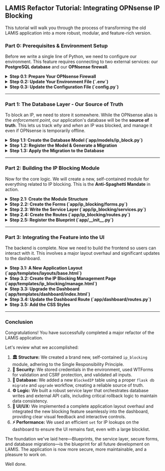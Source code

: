 ## LAMIS Refactor Tutorial: Integrating OPNsense IP Blocking

This tutorial will walk you through the process of transforming the old LAMIS application into a more robust, modular, and feature-rich version.

### Part 0: Prerequisites & Environment Setup

Before we write a single line of Python, we need to configure our environment. This feature requires connecting to two external services: our **PostgreSQL database** and our **OPNsense firewall**.

<details>
<summary><strong>Step 0.1: Prepare Your OPNsense Firewall</strong></summary>

For LAMIS to block IPs, it needs three things from OPNsense:
1.  An API Key and Secret for authentication.
2.  The name of a Firewall Alias where it will store the list of blocked IPs.
3.  The URL to your OPNsense instance.

#### **Getting an API Key and Secret**

1.  Log in to your OPNsense firewall (e.g., `https://192.168.111.1:8443/`).
2.  Navigate to **System &rarr; Access &rarr; Users**.
3.  Find the user you want to generate API keys for (or create a new, dedicated user for LAMIS).
4.  Click the "plus" (+) button under the `API-Keys` section for that user.
5.  OPNsense will generate a new Key and Secret. **Copy these immediately.** The Secret is only shown once.

    *(Here you would include a screenshot of the OPNsense UI showing the API key generation)*
    ![OPNsense API Key Generation](API.png)

#### **Creating a Firewall Alias**

An Alias is just a named list. We will create an Alias of type "Host(s)" that will hold all the IPs we want to block.

1.  In OPNsense, navigate to **Firewall &rarr; Aliases**.
2.  Click the "plus" (+) button to add a new alias.
3.  Configure it as follows:
    *   **Name:** Give it a descriptive name, like `LAMIS_Blocklist`. **You must remember this exact name.**
    *   **Type:** `Host(s)`
    *   **Content:** You can leave this blank for now. LAMIS will populate it.
    *   **Description:** "IPs blocked by the LAMIS application."
4.  Save and Apply changes.

#### **Create a Firewall Rule (NANTI AJA NANTI KEBLOCK KITA SEMUA TAPI READ TO UNDERSTAND)**

Finally, you need a firewall rule that uses this alias to actually block traffic. A common place to put this is on your WAN interface.

1.  Navigate to **Firewall &rarr; Rules &rarr; WAN**.
2.  Create a new rule:
    *   **Action:** `Block`
    *   **Interface:** `WAN`
    *   **Direction:** `in`
    *   **Source:** Choose your new alias (`LAMIS_Blocklist`) from the list.
    *   **Destination:** `Any`
    *   **Description:** "Block incoming traffic from LAMIS blocklist".
3.  Save and Apply changes. Make sure this rule is positioned correctly in your ruleset (usually near the top).

</details>

<details>
<summary><strong>Step 0.2: Update Your Environment File (`.env`)</strong></summary>

Now that you have your OPNsense credentials, you must store them securely as environment variables. **Never hardcode secrets in your code.**

Open your `.env` file and add the new variables for OPNsense.

```dotenv
# .env

# --- Existing Variables ---
SECRET_KEY='this-is-a-secret-please-change-it'
DATABASE_URL='postgresql://postgres:password@localhost:5432/orm_db'
ENCRYPTION_KEY='A7tR3tgrehdheqAYbjR-Ij1fw_a68OSdcSIk1eIxwtc='

# --- NEW: OPNsense Firewall Integration ---
# The base URL of your OPNsense firewall
OPNSENSE_URL='https://192.168.111.1:8443'

# The API Key generated in OPNsense (System -> Access -> Users -> API Keys)
OPNSENSE_API_KEY='YOUR_API_KEY_HERE'

# The API Secret corresponding to the key
OPNSENSE_API_SECRET='YOUR_API_SECRET_HERE'

# The EXACT name of the IP Alias you created in OPNsense to hold the blocked IPs
OPNSENSE_ALIAS_NAME='LAMIS_Blocklist'
```

**Why do we do this?**
The `.env` file is typically included in your project's `.gitignore` file, meaning it's never committed to version control. This prevents your secret keys from being exposed in your repository. The `python-dotenv` library loads these variables into the application's environment at runtime, where our `config.py` can access them.

</details>

<details>
<summary><strong>Step 0.3: Update the Configuration File (`config.py`)</strong></summary>

Next, we need to teach our Flask application how to read these new variables from the environment.

Update `config.py` to load the OPNsense settings.

```python
# config.py

import os
from dotenv import load_dotenv

basedir = os.path.abspath(os.path.dirname(__name__))
load_dotenv(os.path.join(basedir, ".env"))


class Config:
    """
    Application configuration class.
    Loads settings from environment variables for security and flexibility.
    """

    # Flask Core
    SECRET_KEY = os.environ.get("SECRET_KEY")

    # Database
    SQLALCHEMY_DATABASE_URI = os.environ.get("DATABASE_URL")
    SQLALCHEMY_TRACK_MODIFICATIONS = False

    # Credential Encryption
    ENCRYPTION_KEY = os.environ.get("ENCRYPTION_KEY")

    # --- NEW: OPNsense Firewall Integration ---
    OPNSENSE_URL = os.environ.get("OPNSENSE_URL")
    OPNSENSE_API_KEY = os.environ.get("OPNSENSE_API_KEY")
    OPNSENSE_API_SECRET = os.environ.get("OPNSENSE_API_SECRET")
    OPNSENSE_ALIAS_NAME = os.environ.get("OPNSENSE_ALIAS_NAME")

```

**Explanation:**
*   `os.environ.get("VAR_NAME")`: This is the standard Python way to access an environment variable. Using `.get()` is safer than `[]` because it returns `None` if the variable isn't found, preventing a crash.
*   By adding these here, any part of our Flask application can access them via `current_app.config['OPNSENSE_URL']`. This centralizes configuration management.

</details>

***

### Part 1: The Database Layer - Our Source of Truth

To block an IP, we need to store it somewhere. While the OPNsense alias is the *enforcement point*, our application's database will be the **source of truth**. This lets us track *why* and *when* an IP was blocked, and manage it even if OPNsense is temporarily offline.

<details>
<summary><strong>Step 1.1: Create the Database Model (`app/models/ip_block.py`)</strong></summary>

A "model" is a Python class that represents a table in our database. We'll use SQLAlchemy to define the structure of our new `blocked_ips` table.

Create a new file: `app/models/ip_block.py`

```python
# app/models/ip_block.py

from datetime import datetime
from typing import Optional

from app.models import db


class BlockedIP(db.Model):
    """
    Represents a single IP address that has been blocked.
    This table is the application's source of truth for blocked entities.
    """

    __tablename__ = "blocked_ips"

    id = db.Column(db.Integer, primary_key=True)
    ip_address = db.Column(db.String(45), unique=True, nullable=False, index=True)
    reason = db.Column(db.String(255), nullable=True)
    blocked_at = db.Column(db.DateTime, nullable=False, default=datetime.utcnow)
    # user_id = db.Column(db.Integer, db.ForeignKey('users.id'), nullable=False)
    # blocked_by = db.relationship('User')

    def __repr__(self) -> str:
        return f"<BlockedIP {self.ip_address}>"

    @staticmethod
    def is_blocked(ip_address: str) -> bool:
        """
        A quick, efficient check to see if an IP address exists in the table.
        """
        return db.session.query(
            BlockedIP.query.filter_by(ip_address=ip_address).exists()
        ).scalar()

```

**Code Explanation:**
*   `class BlockedIP(db.Model)`: This class inherits from `db.Model`, which is the base class for all models in Flask-SQLAlchemy.
*   `__tablename__ = "blocked_ips"`: Explicitly names the table in our database.
*   `db.Column(...)`: Each attribute of this type defines a column in the table.
    *   `db.Integer, primary_key=True`: The unique ID for each row.
    *   `db.String(45)`: A string column. We use 45 characters to accommodate IPv6 addresses.
    *   `unique=True`: Enforces that no two rows can have the same IP address.
    *   `index=True`: Tells the database to create an index on this column, making lookups by IP address much faster.
    *   `db.DateTime, default=datetime.utcnow`: Stores the timestamp of when the block occurred. `default=datetime.utcnow` automatically sets the current time.
*   `@staticmethod`: This decorator means the `is_blocked` method belongs to the class itself, not an instance of the class. You can call it directly: `BlockedIP.is_blocked("1.2.3.4")`.
*   `.exists()`.`scalar()`: This is a highly efficient way to check for existence. Instead of fetching the whole row, it asks the database for a simple True/False, which is much faster.

</details>

<details>
<summary><strong>Step 1.2: Register the Model & Generate a Migration</strong></summary>

Flask-Migrate, our database version control tool, needs to know that this new model exists.

#### **Register the Model**
First, import the new model in `app/__init__.py`. This ensures it's registered with SQLAlchemy when the app starts.

```python
# app/__init__.py
# ... (other imports)
from app.models.wazuh import WazuhManager

# NEW: Import the new BlockedIP model so Flask-Migrate can see it
from app.models.ip_block import BlockedIP
import logging
# ... (rest of the file)
```

#### **Generate the Migration Script**
Now, we can ask Flask-Migrate to compare our models with the current database state and generate a script to bridge the gap.

In your terminal, run:
```bash
flask db migrate -m "Add BlockedIP table"
```

This command will create a new file in `migrations/versions/`. It will have a name like `3efc8f9f0385_add_blockedip_table.py`. This file contains the Python code to create our new table.

```python
# migrations/versions/3efc8f9f0385_add_blockedip_table.py

"""Add BlockedIP table

Revision ID: 3efc8f9f0385
Revises: 427d82c6e0ac # This points to the previous migration
Create Date: 2025-07-11 09:11:04.702232

"""
from alembic import op
import sqlalchemy as sa


# revision identifiers, used by Alembic.
revision = '3efc8f9f0385'
down_revision = '427d82c6e0ac'
branch_labels = None
depends_on = None


def upgrade():
    # This function defines what happens when we 'upgrade' the database
    op.create_table('blocked_ips',
        sa.Column('id', sa.Integer(), nullable=False),
        sa.Column('ip_address', sa.String(length=45), nullable=False),
        sa.Column('reason', sa.String(length=255), nullable=True),
        sa.Column('blocked_at', sa.DateTime(), nullable=False),
        sa.PrimaryKeyConstraint('id')
    )
    with op.batch_alter_table('blocked_ips', schema=None) as batch_op:
        batch_op.create_index(batch_op.f('ix_blocked_ips_ip_address'), ['ip_address'], unique=True)


def downgrade():
    # This function defines the reverse operation, to 'downgrade' the database
    with op.batch_alter_table('blocked_ips', schema=None) as batch_op:
        batch_op.drop_index(batch_op.f('ix_blocked_ips_ip_address'))

    op.drop_table('blocked_ips')
```
**Why do we need migrations?**
They provide a clear, version-controlled history of your database schema. Anyone on the team can check out the code, run the migrations, and have an identical database structure. It's repeatable and reliable.

</details>

<details>
<summary><strong>Step 1.3: Apply the Migration to the Database</strong></summary>

The previous step only created the *script*. This step will execute that script against your database.

In your terminal, run:
```bash
flask db upgrade
```

You should see output indicating that the migration is being applied. Now, if you inspect your PostgreSQL database, you will see the new `blocked_ips` table!

</details>

***

### Part 2: Building the IP Blocking Module

Now for the core logic. We will create a new, self-contained module for everything related to IP blocking. This is the **Anti-Spaghetti Mandate** in action.

<details>
<summary><strong>Step 2.1: Create the Module Structure</strong></summary>

Create a new directory `app/ip_blocking/`. Inside it, create four empty files:
```
app/
└── ip_blocking/
    ├── __init__.py         # Makes this a Python package
    ├── forms.py            # For our WTForms
    ├── routes.py           # For our Flask routes/endpoints
    └── services.py         # For our business logic
```

</details>

<details>
<summary><strong>Step 2.2: Create the Forms (`app/ip_blocking/forms.py`)</strong></summary>

Forms are our first line of defense. They provide server-side validation and CSRF (Cross-Site Request Forgery) protection automatically.

Populate `app/ip_blocking/forms.py`:
```python
# app/ip_blocking/forms.py

from flask_wtf import FlaskForm
from wtforms import StringField, HiddenField, SubmitField
from wtforms.validators import DataRequired, IPAddress


class BlockIPForm(FlaskForm):
    """Form for the action of blocking an IP."""

    ip_address = HiddenField("IP Address", validators=[DataRequired(), IPAddress()])
    reason = HiddenField("Reason")
    submit = SubmitField("Block IP")


class UnblockIPForm(FlaskForm):
    """Form for the action of unblocking an IP."""

    ip_address = HiddenField("IP Address", validators=[DataRequired(), IPAddress()])
    submit = SubmitField("Unblock")
```

**Code Explanation:**
*   `HiddenField`: We use hidden fields because the user won't be typing the IP address into a text box. Instead, they'll click a "Block" button next to an alert. We will use JavaScript to populate these hidden fields before submitting the form.
*   `validators`: This is the crucial part.
    *   `DataRequired()`: Ensures the field is not empty.
    *   `IPAddress()`: A built-in validator that ensures the submitted value is a valid IPv4 or IPv6 address. This prevents us from trying to block invalid data.

</details>

<details>
<summary><strong>Step 2.3: Write the Service Layer (`app/ip_blocking/services.py`)</strong></summary>

This is the brain of our new feature. The "service layer" contains all the business logic, separate from the web routes. This makes the logic reusable and easier to test.

Populate `app/ip_blocking/services.py`:
```python
# app/ip_blocking/services.py

import ipaddress
import requests
from typing import List, Tuple, Optional

from flask import current_app
from sqlalchemy.exc import IntegrityError

from app.models import db
from app.models.ip_block import BlockedIP


def get_all_blocked_ips():
    """Fetches all blocked IPs from the database, ordered by most recent."""
    return BlockedIP.query.order_by(BlockedIP.blocked_at.desc())


def get_blocked_ips_as_set() -> set:
    """
    Fetches all blocked IP addresses as a set for efficient lookups.
    This is much faster than querying the DB repeatedly in a loop.
    """
    ips = db.session.query(BlockedIP.ip_address).all()
    return {ip[0] for ip in ips}


def block_ip(ip_to_block: str, reason: str) -> Tuple[bool, str]:
    """
    Main service function to block an IP address.
    Orchestrates validation, database insertion, and the firewall API call.
    """
    # 1. 🔐 Security: Validate the input is a valid IP address.
    try:
        ipaddress.ip_address(ip_to_block)
    except ValueError:
        msg = f"Invalid IP address format: {ip_to_block}"
        current_app.logger.warning(msg)
        return False, msg

    # 2. 🏛️ Logic: Check if already blocked to avoid duplicate work.
    if BlockedIP.is_blocked(ip_to_block):
        msg = f"IP address {ip_to_block} is already in the blocklist."
        current_app.logger.info(msg)
        return True, msg

    # 3. 💾 Database: Add to our local database first.
    new_block = BlockedIP(ip_address=ip_to_block, reason=reason)
    db.session.add(new_block)
    try:
        db.session.commit()
    except IntegrityError:
        db.session.rollback()
        msg = f"IP address {ip_to_block} was already in the blocklist (race condition)."
        return True, msg
    except Exception as e:
        db.session.rollback()
        msg = f"Database error while blocking {ip_to_block}: {e}"
        return False, msg

    # 4. 🔥 Firewall: Update the OPNsense alias.
    success, message = _update_opnsense_alias()
    if not success:
        # If the firewall update fails, we must roll back the database change
        current_app.logger.error(f"Rolling back database entry for {ip_to_block}.")
        db.session.delete(new_block)
        db.session.commit()
        return False, message

    return True, f"Successfully blocked {ip_to_block} and updated firewall."


def unblock_ip(ip_to_unblock: str) -> Tuple[bool, str]:
    """Main service function to unblock an IP address."""
    record = BlockedIP.query.filter_by(ip_address=ip_to_unblock).first()
    if not record:
        msg = f"IP address {ip_to_unblock} is not in the blocklist."
        return False, msg

    # Delete from our DB first.
    db.session.delete(record)
    db.session.commit()

    # Update OPNsense.
    success, message = _update_opnsense_alias()
    if not success:
        # This is a problem state: IP is unblocked in LAMIS but not on the firewall.
        current_app.logger.error(f"Firewall update failed after unblocking {ip_to_unblock}.")
        return False, f"{message}. The IP is unblocked in LAMIS, but the firewall update failed."

    return True, f"Successfully unblocked {ip_to_unblock}."


def _get_alias_uuid(alias_name: str, auth: tuple, base_url: str) -> Optional[str]:
    """Fetches the UUID of an alias by its name."""
    try:
        response = requests.get(f"{base_url}/api/firewall/alias/get", auth=auth, verify=False, timeout=10)
        response.raise_for_status()
        aliases = response.json().get("alias", {}).get("aliases", {}).get("alias", {})
        for uuid, details in aliases.items():
            if details.get("name") == alias_name:
                return uuid
        return None
    except requests.exceptions.RequestException as e:
        current_app.logger.error(f"Error fetching alias UUID: {e}")
        return None


def _update_opnsense_alias() -> Tuple[bool, str]:
    """
    Private helper to communicate with the OPNsense API.
    It updates a pre-defined alias with the full list of blocked IPs.
    """
    config = current_app.config
    base_url, api_key, api_secret, alias_name = (
        config.get("OPNSENSE_URL"),
        config.get("OPNSENSE_API_KEY"),
        config.get("OPNSENSE_API_SECRET"),
        config.get("OPNSENSE_ALIAS_NAME"),
    )

    if not all([base_url, api_key, api_secret, alias_name]):
        msg = "OPNsense configuration is incomplete in .env file."
        return False, msg

    auth = (api_key, api_secret)
    alias_uuid = _get_alias_uuid(alias_name, auth, base_url)
    if not alias_uuid:
        msg = f"Could not find UUID for alias '{alias_name}'."
        return False, msg

    content = "\n".join(get_blocked_ips_as_set())
    api_url = f"{base_url}/api/firewall/alias/setItem/{alias_uuid}"
    payload = {"alias": {"content": content, "enabled": "1", "name": alias_name}}

    try:
        response = requests.post(api_url, auth=auth, json=payload, verify=False, timeout=10)
        response.raise_for_status()
        if response.json().get("result") == "saved":
            reconfigure_url = f"{base_url}/api/firewall/alias/reconfigure"
            reconfigure_response = requests.post(reconfigure_url, auth=auth, json={}, verify=False, timeout=15)
            reconfigure_response.raise_for_status()
            if reconfigure_response.json().get("status") == "ok":
                return True, "Firewall alias updated successfully."
            else:
                return False, "Failed to apply changes on OPNsense."
        else:
            return False, f"OPNsense API reported failure: {response.text}"
    except requests.exceptions.RequestException as e:
        msg = f"Network error communicating with OPNsense: {e}"
        return False, msg
```
*Note: I have simplified the code slightly from the `after.txt` version for clarity in this tutorial, removing some redundant logging and payload fields. The core logic is identical.*

**Code Explanation:**
*   `get_blocked_ips_as_set()`: This is a performance optimization. Checking `ip in my_set` is vastly faster than `ip in my_list`, especially for large lists. The dashboard will use this for quick UI checks. The `{ip[0] for ip in ips}` is a "set comprehension," a concise way to build a set.
*   `block_ip()`: This is our transaction script.
    1.  It validates the IP with the `ipaddress` library. This is a redundant check (WTForms already did it), but it's good practice for service layers to be self-contained and not trust their inputs.
    2.  It adds the IP to our database.
    3.  It calls `_update_opnsense_alias()` to sync the change to the firewall.
    4.  **CRITICAL**: If the firewall update fails, it *rolls back* the database change (`db.session.delete(new_block)`). This keeps our application state consistent with the firewall state.
*   `_update_opnsense_alias()`: This is the I/O heavy function.
    1.  It fetches all necessary config from `current_app.config`.
    2.  It calls a helper `_get_alias_uuid` to find the unique ID for our alias by its name. APIs often work with UUIDs, not names.
    3.  It fetches the *entire* list of blocked IPs from our database and joins them with newlines (`\n`). OPNsense expects the full list every time.
    4.  It makes two API calls: one to `setItem` to update the alias content, and a second to `reconfigure` to apply the changes.

</details>

<details>
<summary><strong>Step 2.4: Create the Routes (`app/ip_blocking/routes.py`)</strong></summary>

Routes are the "glue" that connect incoming web requests to our service logic. They should be "thin," meaning they do minimal work themselves and delegate the heavy lifting to the service layer.

Populate `app/ip_blocking/routes.py`:
```python
# app/ip_blocking/routes.py

from flask import (
    Blueprint, render_template, flash, redirect, url_for, request
)
from flask_login import login_required

from app.ip_blocking.forms import BlockIPForm, UnblockIPForm
from app.ip_blocking.services import (
    get_all_blocked_ips, block_ip, unblock_ip
)

bp = Blueprint("ip_blocking", __name__, url_prefix="/blocking")


@bp.route("/")
@login_required
def manage():
    """Displays the main IP blocking management page."""
    page = request.args.get("page", 1, type=int)
    blocked_ips_paginated = get_all_blocked_ips().paginate(
        page=page, per_page=20, error_out=False
    )
    unblock_form = UnblockIPForm()
    return render_template(
        "ip_blocking/manage.html",
        pagination=blocked_ips_paginated,
        unblock_form=unblock_form,
    )


@bp.route("/block", methods=["POST"])
@login_required
def block():
    """Handles the POST request to block an IP."""
    form = BlockIPForm()
    if form.validate_on_submit():
        success, message = block_ip(
            ip_to_block=form.ip_address.data,
            reason=form.reason.data
        )
        if success:
            flash(message, "success")
        else:
            flash(message, "danger")
    else:
        flash(f"Invalid data received for blocking request. Errors: {form.errors}", "danger")
    
    return redirect(request.referrer or url_for("dashboard.index"))


@bp.route("/unblock", methods=["POST"])
@login_required
def unblock():
    """Handles the POST request to unblock an IP."""
    form = UnblockIPForm()
    if form.validate_on_submit():
        success, message = unblock_ip(ip_to_unblock=form.ip_address.data)
        if success:
            flash(message, "success")
        else:
            flash(message, "danger")
    else:
        flash(f"Invalid data received for unblocking request. Errors: {form.errors}", "danger")

    return redirect(url_for("ip_blocking.manage"))
```
**Code Explanation:**
*   `bp = Blueprint(...)`: We define a Blueprint. All routes here will be prefixed with `/blocking`.
*   `@login_required`: A decorator from Flask-Login that ensures only authenticated users can access these routes.
*   `manage()`: This route handles the main management page. It gets the list of blocked IPs from the service and uses `.paginate()` to prepare the data for display across multiple pages.
*   `block()` and `unblock()`: These routes only accept `POST` requests, which is a security best practice for actions that change data.
    *   `form = BlockIPForm()`: It instantiates the form. Flask-WTF automatically populates it with the submitted data.
    *   `form.validate_on_submit()`: This is magic. It checks if the request is a `POST` and if all the validators on the form fields pass. It also checks the CSRF token.
    *   `flash(message, category)`: This stores a message that will be displayed to the user on the next page they visit. It's how we provide feedback like "IP blocked successfully."
    *   `redirect(request.referrer ...)`: This sends the user back to the page they came from (e.g., the dashboard), which is a great user experience.

</details>

<details>
<summary><strong>Step 2.5: Register the Blueprint (`app/__init__.py`)</strong></summary>

Finally, we tell our main application factory that this new blueprint exists.

Update `app/__init__.py`:
```python
# app/__init__.py

# ... (at the top with other imports)
from app.models.ip_block import BlockedIP
import logging

login_manager = LoginManager()
migrate = Migrate()


def create_app(config_class=Config):
    app = Flask(__name__)
    app.config.from_object(config_class)
    # ... (db, migrate, login_manager inits)

    with app.app_context():
        from .auth import routes as auth_routes
        from .dashboard import routes as dashboard_routes
        from .alerts import routes as alert_routes
        from .managers import routes as manager_routes

        # NEW: Import and register the ip_blocking blueprint
        from .ip_blocking import routes as ip_blocking_routes

        app.register_blueprint(auth_routes.bp)
        app.register_blueprint(dashboard_routes.bp)
        app.register_blueprint(alert_routes.bp)
        app.register_blueprint(manager_routes.bp)
        app.register_blueprint(ip_blocking_routes.bp)

        # ... (rest of the file)
```
Now, Flask is aware of the `/blocking` URLs and will direct requests to our new `ip_blocking/routes.py` file.

</details>

***

### Part 3: Integrating the Feature into the UI

The backend is complete. Now we need to build the frontend so users can interact with it. This involves a major layout overhaul and significant updates to the dashboard.

<details>
<summary><strong>Step 3.1: A New Application Layout (`app/templates/layouts/base.html`)</strong></summary>

A good application needs a consistent and professional layout. We are moving from a very basic page to a modern sidebar-based design.

First, **delete the old `app/templates/layouts/base.html`** and replace it with this new content:

```html
<!-- app/templates/layouts/base.html -->
<!DOCTYPE html>
<html lang="en">
<head>
    <meta charset="UTF-8">
    <meta name="viewport" content="width=device-width, initial-scale=1.0">
    <title>{% block page_title %}LAMIS Dashboard{% endblock %}</title>
    <!-- Icon Library -->
    <link rel="stylesheet" href="https://cdn-uicons.flaticon.com/2.6.0/uicons-solid-rounded/css/uicons-solid-rounded.css">
    <link rel="stylesheet" href="https://cdn-uicons.flaticon.com/2.6.0/uicons-bold-rounded/css/uicons-bold-rounded.css">
    
    <!-- Core and Component Stylesheets -->
    <link rel="stylesheet" href="{{ url_for('static', filename='css/style.css') }}">
    <link rel="stylesheet" href="{{ url_for('static', filename='css/layout.css') }}">
    <link rel="stylesheet" href="{{ url_for('static', filename='css/dashboard.css') }}">
    <link rel="stylesheet" href="{{ url_for('static', filename='css/manager.css') }}">
</head>
<body>
    <div class="app-wrapper">
        <aside class="sidebar">
            <div class="sidebar-header">
                <i class="fi fi-sr-shield-check logo-icon"></i>
                <div class="logo-text">
                    <h1>LAMIS</h1>
                    <p>Log Analysis & Monitoring</p>
                </div>
            </div>

            <nav class="sidebar-nav">
                <ul>
                    <li>
                        <a href="{{ url_for('dashboard.index') }}" class="{{ 'active' if request.blueprint == 'dashboard' else '' }}">
                            <i class="fi fi-sr-dashboard nav-icon"></i> Dashboard
                        </a>
                    </li>
                    <li>
                        <a href="{{ url_for('ip_blocking.manage') }}" class="{{ 'active' if request.blueprint == 'ip_blocking' else '' }}">
                            <i class="fi fi-sr-lock nav-icon"></i> IP Blocking
                        </a>
                    </li>
                    <li>
                        <a href="{{ url_for('managers.manage') }}" class="{{ 'active' if request.blueprint == 'managers' else '' }}">
                            <i class="fi fi-sr-database nav-icon"></i> Manage Indexers
                        </a>
                    </li>
                </ul>
            </nav>

            <div class="sidebar-footer">
                <a href="{{ url_for('auth.logout') }}">
                    <i class="fi fi-sr-exit nav-icon"></i> Sign Out
                </a>
            </div>
        </aside>

        <main class="main-content">
            <div class="content-container">
                {% block content %}{% endblock %}
            </div>
        </main>
    </div>
    {% block scripts %}{% endblock %}
</body>
</html>
```
**Code Explanation:**
*   `{% extends "layouts/base.html" %}`: All other pages will now inherit this structure.
*   `{% block content %}{% endblock %}`: This is the placeholder where the content of child templates will be injected.
*   `{% block scripts %}{% endblock %}`: A new block for page-specific JavaScript.
*   `url_for('static', filename='...')`: The correct way to link to CSS/JS files.
*   `class="{{ 'active' if request.blueprint == '...' else '' }}"`: This is clever Jinja2 logic. It checks which blueprint the current page belongs to and adds the `active` class to the corresponding sidebar link, highlighting it for the user.
*   We've added a new navigation link for "IP Blocking" that points to `ip_blocking.manage`.

</details>

<details>
<summary><strong>Step 3.2: Create the IP Blocking Management Page (`app/templates/ip_blocking/manage.html`)</strong></summary>

This is the UI for the `manage` route we created earlier. It will list all blocked IPs and allow unblocking.

Create the new file `app/templates/ip_blocking/manage.html`:

```html
<!-- app/templates/ip_blocking/manage.html -->
{% extends "layouts/base.html" %}

{% block page_title %}IP Blocking Management{% endblock %}

{% block content %}
    <div class="page-header">
        <h1><i class="fi fi-sr-lock"></i> IP Blocking Management</h1>
        <p>View all IPs currently being blocked by LAMIS via the OPNsense firewall.</p>
    </div>

    <div class="flash-messages">
        {% with messages = get_flashed_messages(with_categories=true) %}
            {% if messages %}
                {% for category, message in messages %}
                    <div class="alert-{{ category }}">{{ message }}</div>
                {% endfor %}
            {% endif %}
        {% endwith %}
    </div>

    <div class="card">
        <div class="table-container">
            <table>
                <thead>
                    <tr>
                        <th>IP Address</th>
                        <th>Reason for Block</th>
                        <th>Blocked At (UTC)</th>
                        <th>Actions</th>
                    </tr>
                </thead>
                <tbody>
                    {% if pagination.items %}
                        {% for ip in pagination.items %}
                        <tr>
                            <td><code class="ip-address">{{ ip.ip_address }}</code></td>
                            <td>{{ ip.reason or 'N/A' }}</td>
                            <td>{{ ip.blocked_at.strftime('%Y-%m-%d %H:%M:%S') }}</td>
                            <td>
                                <form action="{{ url_for('ip_blocking.unblock') }}" method="post" class="unblock-form">
                                    {{ unblock_form.hidden_tag() }}
                                    {{ unblock_form.ip_address }}
                                    <button type="submit" class="btn btn-unblock" data-ip="{{ ip.ip_address }}">Unblock</button>
                                </form>
                            </td>
                        </tr>
                        {% endfor %}
                    {% else %}
                        <tr>
                            <td colspan="4" class="empty-state">
                                <i class="fi fi-br-shield-check"></i>
                                <p>No IPs are currently blocked.</p>
                            </td>
                        </tr>
                    {% endif %}
                </tbody>
            </table>
        </div>
        
        {% if pagination.pages > 1 %}
        <div class="pagination">
            <a href="{{ url_for('ip_blocking.manage', page=pagination.prev_num) if pagination.has_prev else '#' }}" class="btn-page {% if not pagination.has_prev %}disabled{% endif %}">« Previous</a>
            <span class="page-info">Page {{ pagination.page }} of {{ pagination.pages }}</span>
            <a href="{{ url_for('ip_blocking.manage', page=pagination.next_num) if pagination.has_next else '#' }}" class="btn-page {% if not pagination.has_next %}disabled{% endif %}">Next »</a>
        </div>
        {% endif %}
    </div>
{% endblock %}

{% block scripts %}
<script>
document.addEventListener('DOMContentLoaded', function() {
    const unblockForms = document.querySelectorAll('.unblock-form');
    unblockForms.forEach(form => {
        form.addEventListener('submit', function(event) {
            const button = event.target.querySelector('.btn-unblock');
            const ip = button.dataset.ip;
            event.target.querySelector('input[name="ip_address"]').value = ip;
        });
    });
});
</script>
{% endblock %}
```
**Code Explanation:**
*   `pagination.items`: We loop through the items for the current page provided by the pagination object from our route.
*   `unblock_form.hidden_tag()`: Renders the CSRF token, crucial for security.
*   `data-ip="{{ ip.ip_address }}"`: We store the IP address in a `data-*` attribute on the button itself.
*   **JavaScript Block**: This is a key pattern. When a form is submitted, the script intercepts it, reads the `data-ip` from the button that was clicked, and sets the value of the hidden `ip_address` input field. This is how we pass the correct IP to the backend.

</details>

<details>
<summary><strong>Step 3.3: Upgrade the Dashboard (`app/templates/dashboard/index.html`)</strong></summary>

This is where the magic happens for the user. We will modify the dashboard to show block buttons and status.

Replace the content of `app/templates/dashboard/index.html` with the following:

```html
{% extends "layouts/base.html" %}

{% block page_title %}Dashboard{% endblock %}

{% block content %}
    <header class="page-header">
        <h1><i class="fi fi-sr-dashboard"></i> LAMIS Dashboard</h1>
        <p class="tagline">Log Analysis and Monitoring System - Monitor and manage your security status</p>
    </header>

    {# Display any flashed error messages for manager connections #}
    {% with messages = get_flashed_messages(with_categories=true) %}
        {% if messages %}
            {% for category, message in messages %}
                <div class="alert-{{ category }}">
                    {{ message }} 
                    {% if 'Connection Error' in message %}
                        <a href="{{ url_for('managers.manage') }}">Review configuration.</a>
                    {% endif %}
                </div>
            {% endfor %}
        {% endif %}
    {% endwith %}

    <div class="stats-grid">
        {% set connected_managers = manager_statuses|selectattr(1, 'equalto', True)|list %}
        {% set total_managers = manager_statuses|length %}
        
        <div class="card stat-card">
            <h3>System Status</h3>
            {% if total_managers > 0 and connected_managers|length == total_managers %}
                <div class="value status-protected">Protected</div>
                <div class="meta">{{ connected_managers|length }} of {{ total_managers }} systems operational</div>
            {% elif total_managers == 0 %}
                <div class="value status-error">No Indexers</div>
                <div class="meta"><a href="{{ url_for('managers.manage') }}">Configure an indexer</a></div>
            {% else %}
                <div class="value status-error">Error</div>
                <div class="meta">{{ connected_managers|length }} of {{ total_managers }} systems operational</div>
            {% endif %}
        </div>

        <div class="card stat-card">
            <h3>Blocked IPs</h3>
            <div class="value">{{ blocked_ips_set|length }}</div>
            <div class="meta">Total IPs in blocklist</div>
        </div>
        <div class="card stat-card">
            <h3>Recent Alerts</h3>
            <div class="value">{{ alerts|length }}</div>
            <div class="meta">In the last fetch</div>
        </div>
        <div class="card stat-card">
            <h3>Placeholder</h3>
            <div class="value">...</div>
            <div class="meta">...</div>
        </div>
    </div>

    <div class="activity-feed">
        <div class="activity-header">
            <h2><i class="fi fi-br-time-past"></i> Recent Activity</h2>
            <span class="activity-count">{{ alerts|length }} recent alerts</span>
        </div>
        {% if alerts %}
            <div class="activity-list">
                {% for alert in alerts %}
                    {% set src_ip = alert._source.data.srcip if alert._source.data and 'srcip' in alert._source.data else None %}
                    {% set is_blocked = src_ip and src_ip in blocked_ips_set %}

                    <div class="activity-item-wrapper">
                        <a href="{{ url_for('alerts.detail', manager_id=alert._source_manager_id, index_name=alert._index, alert_id=alert._id) }}" class="activity-link">
                            <div class="activity-item {% if is_blocked %}is-blocked{% endif %}">
                                <div class="activity-icon">
                                    {% if alert._source.rule.level >= 10 %}
                                        <i class="fi fi-sr-shield-exclamation critical"></i>
                                    {% elif alert._source.rule.level >= 7 %}
                                        <i class="fi fi-sr-triangle-warning high"></i>
                                    {% elif alert._source.rule.level >= 4 %}
                                        <i class="fi fi-sr-info medium"></i>
                                    {% else %}
                                        <i class="fi fi-sr-eye low"></i>
                                    {% endif %}
                                </div>
                                <div class="activity-content">
                                    <div class="activity-title">{{ alert._source.rule.description }}</div>
                                    <div class="activity-meta">
                                        <span class="meta-item">
                                            <i class="fi fi-br-database"></i>
                                            {{ alert._source_manager_name }}
                                        </span>
                                        <span class="meta-item">
                                            <i class="fi fi-br-computer"></i>
                                            {{ alert._source.agent.name }}
                                        </span>
                                        <span class="meta-item">
                                            <i class="fi fi-br-clock"></i>
                                            {{ alert._source.timestamp }}
                                        </span>
                                        <span class="meta-item level-{{ alert._source.rule.level }}">
                                            <i class="fi fi-br-signal-alt-3"></i>
                                            Level {{ alert._source.rule.level }}
                                        </span>
                                        {% if src_ip %}
                                        <span class="meta-item ip-address">
                                            <i class="fi fi-br-network-cloud"></i>
                                            {{ src_ip }}
                                            {% if is_blocked %}
                                                <i class="fi fi-sr-ban blocked-icon" title="This IP is blocked"></i>
                                            {% endif %}
                                        </span>
                                        {% endif %}
                                    </div>
                                </div>
                                <div class="activity-arrow">
                                    <i class="fi fi-br-angle-right"></i>
                                </div>
                            </div>
                        </a>
                        {% if src_ip and not is_blocked %}
                        <div class="activity-actions">
                            <form action="{{ url_for('ip_blocking.block') }}" method="post" class="block-form">
                                {{ block_form.hidden_tag() }}
                                {{ block_form.ip_address }}
                                {{ block_form.reason }}
                                <button type="submit" class="btn-block" data-ip="{{ src_ip }}" data-reason="{{ alert._source.rule.description }}">
                                    <i class="fi fi-sr-lock"></i> Block IP
                                </button>
                            </form>
                        </div>
                        {% endif %}
                    </div>
                {% endfor %}
            </div>
        {% else %}
            <div class="empty-state">
                <i class="fi fi-br-shield-check"></i>
                <p>No recent alerts found from any active managers.</p>
                <small>Your systems are running smoothly!</small>
            </div>
        {% endif %}
    </div>
{% endblock %}

{% block scripts %}
<script>
document.addEventListener('DOMContentLoaded', function() {
    const blockForms = document.querySelectorAll('.block-form');
    blockForms.forEach(form => {
        form.addEventListener('submit', function(event) {
            const button = event.target.querySelector('.btn-block');
            const ip = button.dataset.ip;
            const reason = button.dataset.reason;
            event.target.querySelector('input[name="ip_address"]').value = ip;
            event.target.querySelector('input[name="reason"]').value = reason;
        });
    });
});
</script>
{% endblock %}
```
**Code Explanation:**
*   `{% set src_ip = ... %}`: We safely extract the source IP from the alert data. Not all alerts have a `srcip`.
*   `{% set is_blocked = src_ip and src_ip in blocked_ips_set %}`: This is the performance-critical check. Because `blocked_ips_set` is a Python set, this lookup is extremely fast, even with thousands of blocked IPs.
*   `{% if is_blocked %}is-blocked{% endif %}`: We conditionally add a CSS class to visually highlight alerts from already-blocked IPs.
*   `{% if src_ip and not is_blocked %}`: We only show the "Block IP" button if there *is* an IP and it's *not* already blocked.
*   **JavaScript**: This script is almost identical to the one on the manage page. It finds the `data-ip` and `data-reason` from the button and populates the hidden form fields before submission.

</details>

<details>
<summary><strong>Step 3.4: Update the Dashboard Route (`app/dashboard/routes.py`)</strong></summary>

Our new dashboard template needs more data than before (`blocked_ips_set` and `block_form`). We must update the route to provide it.

Update `app/dashboard/routes.py`:
```python
# app/dashboard/routes.py

from flask import render_template, Blueprint, flash
from flask_login import login_required

from app.dashboard.services import get_all_wazuh_alerts, get_managers_status

# NEW: Import forms and services for blocking
from app.ip_blocking.forms import BlockIPForm
from app.ip_blocking.services import get_blocked_ips_as_set

bp = Blueprint("dashboard", __name__)


@bp.route("/")
@login_required
def index():
    """
    Renders the main dashboard page.
    """
    manager_statuses = get_managers_status()

    # Check for any failures and flash a message
    failed_managers = [s for s in manager_statuses if not s[1]]
    if failed_managers:
        for manager, is_ok, status, message in failed_managers:
            flash(f"Connection Error for '{manager.name}': {message}", "danger")

    # Fetch alerts
    latest_alerts = get_all_wazuh_alerts(limit_per_manager=25)

    # NEW: Get the set of all blocked IPs for efficient checking in the template
    blocked_ips_set = get_blocked_ips_as_set()

    # NEW: Create a form instance to pass to the template for the block buttons
    block_form = BlockIPForm()

    return render_template(
        "dashboard/index.html",
        alerts=latest_alerts,
        manager_statuses=manager_statuses,
        blocked_ips_set=blocked_ips_set,
        block_form=block_form,
    )
```
**Code Explanation:**
*   We now import `BlockIPForm` and `get_blocked_ips_as_set`.
*   We call `get_blocked_ips_as_set()` to get our fast-lookup set.
*   We create an instance of `BlockIPForm`.
*   We pass both `blocked_ips_set` and `block_form` into the `render_template` function, making them available to our Jinja2 template.

</details>

<details>
<summary><strong>Step 3.5: Add the CSS Styles</strong></summary>

The final step is to add the CSS that makes our new UI elements look good and function correctly. These changes add the sidebar layout, table styles, and the interactive elements on the dashboard.

Because CSS is declarative and less about logic, you can copy and paste these files. The important parts to note are the styles for `.is-blocked` and `.activity-actions` which provide direct visual feedback for the new feature.


Create the CSS files with the following content:

**Create `app/static/css/layout.css`:**

```css
/* app/static/css/layout.css */
:root {
    --sidebar-width: 260px;
    --header-height: 60px;
    --nav-icon-color: #7d8590;
    --nav-text-color: #e6edf3;
    --nav-hover-bg: rgba(172, 185, 201, 0.1);
    --nav-active-bg: #224675;
    --nav-active-border: #58a6ff;
}

html, body {
    height: 100%;
    overflow: hidden; /* Prevent body scrollbars */
}

.app-wrapper {
    display: flex;
    height: 100vh;
}

.sidebar {
    width: var(--sidebar-width);
    background-color: var(--background-color);
    border-right: 1px solid var(--border-color);
    padding: 20px 15px;
    display: flex;
    flex-direction: column;
    flex-shrink: 0;
}

.sidebar-header {
    display: flex;
    align-items: center;
    gap: 12px;
    padding: 0 10px 20px 10px;
    border-bottom: 1px solid var(--border-color);
    margin-bottom: 20px;
}

.sidebar-header .logo-icon {
    font-size: 28px;
    color: var(--primary-color);
}

.sidebar-header .logo-text h1 {
    font-size: 1.2em;
    margin: 0;
    color: var(--primary-text-color);
}


.sidebar-header .logo-text p {
    font-size: 0.8em;
    margin: 0;
    color: var(--secondary-text-color);
}

.sidebar-nav {
    flex-grow: 1;
}

.sidebar-nav ul {
    list-style: none;
    padding: 0;
    margin: 0;
}

.sidebar-nav ul li a {
    display: flex;
    align-items: center;
    gap: 12px;
    padding: 12px 15px;
    border-radius: 6px;
    text-decoration: none;
    color: var(--nav-text-color);
    font-weight: 500;
    transition: background-color 0.2s ease, color 0.2s ease;
    margin-bottom: 5px;
    border-left: 3px solid transparent;
}

.sidebar-nav ul li a .nav-icon {
    font-size: 20px;
    color: var(--nav-icon-color);
    transition: color 0.2s ease;
}

.sidebar-nav ul li a:hover {
    background-color: var(--nav-hover-bg);
}

.sidebar-nav ul li a:hover .nav-icon {
    color: var(--primary-text-color);
}

.sidebar-nav ul li a.active {
    background-color: var(--nav-active-bg);
    color: white;
    border-left-color: var(--nav-active-border);
}

.sidebar-nav ul li a.active .nav-icon {
    color: white;
}

.sidebar-footer {
    padding: 15px;
    border-top: 1px solid var(--border-color);
}

.sidebar-footer a {
    display: flex;
    align-items: center;
    gap: 10px;
    text-decoration: none;
    color: var(--secondary-text-color);
    transition: color 0.2s ease;
}

.sidebar-footer a:hover {
    color: var(--primary-text-color);
}

.main-content {
    flex-grow: 1;
    overflow-y: auto; /* Enable scrolling for content area only */
    background-color: #0d1117; /* Match body background */
}

.content-container {
    max-width: 1200px;
    margin: 40px auto;
    padding: 0 40px;
}

/* Page Header styles */
.page-header h1 {
    font-size: 2em;
    margin: 0 0 5px 0;
    display: flex;
    align-items: center;
    gap: 12px;
}
.page-header h1 i {
    color: var(--primary-color);
}
.page-header p {
    color: var(--secondary-text-color);
    margin-top: 0;
    max-width: 80ch;
}

/* Table styles for manage pages */
.table-container {
    overflow-x: auto;
}
table {
    width: 100%;
    border-collapse: collapse;
    margin-top: 20px;
}
th, td {
    padding: 12px 15px;
    text-align: left;
    border-bottom: 1px solid var(--border-color);
}
th {
    background-color: rgba(255, 255, 255, 0.05);
    font-size: 0.9em;
    text-transform: uppercase;
    color: var(--secondary-text-color);
}
td .ip-address {
    font-weight: bold;
    color: var(--primary-text-color);
}
.btn-unblock {
    background-color: var(--danger-color);
    color: white;
    border: none;
    padding: 6px 12px;
    font-size: 0.85em;
    border-radius: 4px;
    cursor: pointer;
    transition: background-color 0.2s;
}
.btn-unblock:hover {
    background-color: #d63031;
}

/* Pagination */
.pagination {
    display: flex;
    justify-content: flex-end;
    align-items: center;
    padding: 20px 0;
    gap: 10px;
}
.btn-page {
    background: var(--surface-color);
    border: 1px solid var(--border-color);
    color: var(--primary-text-color);
    padding: 8px 12px;
    border-radius: 6px;
    text-decoration: none;
    font-size: 0.9em;
}
.btn-page.disabled {
    opacity: 0.5;
    cursor: not-allowed;
}
.page-info {
    color: var(--secondary-text-color);
    font-size: 0.9em;
}
```

**Update `app/static/css/dashboard.css`:**

```css
.activity-feed {
    margin-top: 20px;
    background-color: var(--surface-color);
    border: 1px solid var(--border-color);
    border-radius: 8px;
    padding: 24px;
}

.activity-header {
    display: flex;
    justify-content: space-between;
    align-items: center;
    margin-bottom: 20px;
    padding-bottom: 15px;
    border-bottom: 1px solid var(--border-color);
}

.activity-header h2 {
    margin: 0;
    display: flex;
    align-items: center;
    gap: 10px;
    font-size: 1.4em;
    color: var(--primary-text-color);
}

.activity-header h2 i {
    color: var(--primary-color);
}

.activity-count {
    background: var(--surface-color);
    border: 1px solid var(--border-color);
    padding: 4px 12px;
    border-radius: 20px;
    font-size: 0.85em;
    color: var(--secondary-text-color);
}

.activity-list {
    display: flex;
    flex-direction: column;
    gap: 0;
}

.activity-link {
    text-decoration: none !important;
    color: inherit;
    display: block;
}

.activity-link:hover,
.activity-link:visited,
.activity-link:focus {
    text-decoration: none !important;
    color: inherit;
}

.activity-item {
    display: flex !important;
    align-items: center;
    padding: 16px !important;
    background: #21262d !important;
    border: 1px solid var(--border-color) !important;
    border-radius: 8px !important;
    transition: all 0.2s ease;
    cursor: pointer;
    margin-bottom: 12px !important;
    position: relative;
}

.activity-item:last-child {
    margin-bottom: 0 !important;
}

.activity-item:hover {
    background: rgba(88, 166, 255, 0.1) !important;
    border-color: rgba(88, 166, 255, 0.3) !important;
    transform: translateX(4px);
}

.activity-icon {
    flex-shrink: 0;
    width: 40px;
    height: 40px;
    border-radius: 50%;
    display: flex;
    align-items: center;
    justify-content: center;
    margin-right: 16px;
    font-size: 16px;
}

.activity-icon i.critical {
    color: var(--danger-color);
    background: rgba(248, 81, 73, 0.1);
    padding: 12px;
    border-radius: 50%;
}

.activity-icon i.high {
    color: var(--warning-color);
    background: rgba(227, 179, 65, 0.1);
    padding: 12px;
    border-radius: 50%;
}

.activity-icon i.medium {
    color: var(--primary-color);
    background: rgba(88, 166, 255, 0.1);
    padding: 12px;
    border-radius: 50%;
}

.activity-icon i.low {
    color: var(--secondary-text-color);
    background: rgba(125, 133, 144, 0.1);
    padding: 12px;
    border-radius: 50%;
}

.activity-content {
    flex: 1;
    min-width: 0;
}

.activity-title {
    font-weight: 500;
    color: var(--primary-text-color);
    margin-bottom: 8px;
    font-size: 0.95em;
    line-height: 1.4;
}

.activity-meta {
    display: flex;
    gap: 20px;
    flex-wrap: wrap;
}

.meta-item {
    display: flex;
    align-items: center;
    gap: 6px;
    font-size: 0.85em;
    color: var(--secondary-text-color);
}

.meta-item i {
    font-size: 12px;
    opacity: 0.7;
}

.level-10, .level-11, .level-12, .level-13, .level-14, .level-15 {
    color: var(--danger-color) !important;
}

.level-7, .level-8, .level-9 {
    color: var(--warning-color) !important;
}

.level-4, .level-5, .level-6 {
    color: var(--primary-color) !important;
}

.activity-arrow {
    flex-shrink: 0;
    margin-left: 16px;
    color: var(--secondary-text-color);
    font-size: 14px;
    transition: all 0.2s ease;
}

.activity-item:hover .activity-arrow {
    color: var(--primary-color);
    transform: translateX(4px);
}

.empty-state {
    text-align: center;
    padding: 40px 20px;
    color: var(--secondary-text-color);
}

.empty-state i {
    font-size: 48px;
    color: var(--success-color);
    margin-bottom: 16px;
    display: block;
}

.empty-state p {
    margin: 0 0 8px 0;
    font-size: 1.1em;
    color: var(--primary-text-color);
}

.empty-state small {
    font-size: 0.9em;
    color: var(--secondary-text-color);
}

@media (max-width: 768px) {
    .activity-header {
        flex-direction: column;
        align-items: flex-start;
        gap: 10px;
    }
    
    .activity-meta {
        flex-direction: column;
        gap: 8px;
    }
    
    .activity-item {
        padding: 12px;
    }
    
    .activity-icon {
        width: 36px;
        height: 36px;
        margin-right: 12px;
    }
}

/* NEW styles for IP Blocking Integration */

.activity-item-wrapper {
    position: relative;
    margin-bottom: 12px;
}

/* Add a subtle red glow to blocked items */
.activity-item.is-blocked {
    border-left: 3px solid var(--danger-color);
    box-shadow: -5px 0 15px -5px rgba(248, 81, 73, 0.3);
}

/* Style for the IP address in the metadata */
.meta-item.ip-address {
    font-family: monospace;
    font-weight: bold;
    color: var(--primary-text-color);
}

/* Style for the little red "blocked" icon */
.blocked-icon {
    color: var(--danger-color) !important;
    font-size: 14px;
    margin-left: 4px;
    vertical-align: middle;
}

/* Action button that appears on hover */
.activity-actions {
    position: absolute;
    right: 50px; /* Position it before the arrow */
    top: 50%;
    transform: translateY(-50%);
    opacity: 0;
    transition: opacity 0.2s ease, transform 0.2s ease;
    pointer-events: none;
}

.activity-item-wrapper:hover .activity-actions {
    opacity: 1;
    transform: translateY(-50%) translateX(-10px);
    pointer-events: auto;
}

.btn-block {
    background-color: var(--danger-color);
    color: white;
    border: none;
    padding: 8px 12px;
    border-radius: 6px;
    cursor: pointer;
    display: flex;
    align-items: center;
    gap: 6px;
    font-weight: 500;
    transition: all 0.2s ease;
}

.btn-block:hover {
    background-color: #d63031;
    transform: scale(1.05);
}

@media (max-width: 768px) {
    .activity-actions {
        display: none; /* Hide hover actions on mobile as it's unreliable */
    }
}
```

**Update `app/static/css/style.css`:**

```css
:root {
    --background-color: #0d1117;
    --surface-color: #161b22;
    --primary-text-color: #e6edf3;
    --secondary-text-color: #7d8590;
    --primary-color: #58a6ff;
    --border-color: #30363d;
    --danger-color: #f85149;
    --success-color: #56d364;
    --warning-color: #e3b341;
    --icon-size-sm: 12px;
    --icon-size-md: 16px;
    --icon-size-lg: 24px;
}

body {
    font-family: -apple-system, BlinkMacSystemFont, "Segoe UI", Roboto, Helvetica, Arial, sans-serif;
    background-color: var(--background-color);
    color: var(--primary-text-color);
    line-height: 1.6;
    margin: 0;
}

.container {
    max-width: 1200px;
    margin: 40px auto;
    padding: 20px;
}

.dashboard-header {
    margin-bottom: 30px;
}

.dashboard-header h1 {
    margin: 0;
    font-size: 2em;
}

.dashboard-header .tagline {
    color: var(--secondary-text-color);
    margin-top: 5px;
}

.dashboard-header .header-actions {
    float: right;
}
.dashboard-header .header-actions .btn {
    background-color: var(--surface-color);
    border: 1px solid var(--border-color);
    color: var(--primary-text-color);
    padding: 8px 16px;
    border-radius: 6px;
    text-decoration: none;
    margin-left: 10px;
    transition: all 0.2s ease;
}
.dashboard-header .header-actions .btn:hover {
    background-color: #2c333e;
    border-color: var(--secondary-text-color);
}

.card {
    background-color: var(--surface-color);
    border: 1px solid var(--border-color);
    border-radius: 8px;
    padding: 20px;
}

.stats-grid {
    display: grid;
    grid-template-columns: repeat(auto-fit, minmax(250px, 1fr));
    gap: 20px;
    margin-bottom: 30px;
}

.stat-card h3 {
    margin: 0 0 5px 0;
    color: var(--secondary-text-color);
    font-size: 1em;
    font-weight: normal;
}

.stat-card .value {
    font-size: 2.2em;
    font-weight: 600;
    color: var(--primary-text-color);
}

.stat-card .status-protected { color: var(--success-color); }
.stat-card .status-error { color: var(--danger-color); }

.stat-card .meta {
    margin-top: 8px;
    font-size: 0.9em;
    color: var(--secondary-text-color);
}

.alert-danger {
    background-color: rgba(248, 81, 73, 0.1);
    color: var(--danger-color);
    border: 1px solid var(--danger-color);
    padding: 15px;
    border-radius: 6px;
    margin-bottom: 20px;
}
.alert-danger a {
    color: var(--primary-color);
    font-weight: bold;
    text-decoration: none;
}
.alert-danger a:hover {
    text-decoration: underline;
}

/* Link reset for activity items */
.activity-link,
.activity-link:visited,
.activity-link:hover,
.activity-link:focus,
.activity-link:active {
    color: inherit !important;
    text-decoration: none !important;
}

/* Force activity item styling */
.activity-feed .activity-item {
    background-color: #21262d !important;
    border: 1px solid #30363d !important;
    padding: 16px !important;
    margin-bottom: 12px !important;
    border-radius: 8px !important;
    display: flex !important;
}

/* Icon utilities */
.fi {
    line-height: 1;
}
```
</details>

***

### Conclusion

Congratulations! You have successfully completed a major refactor of the LAMIS application.

Let's review what we accomplished:
1.  **🏛️ Structure:** We created a brand new, self-contained `ip_blocking` module, adhering to the Single Responsibility Principle.
2.  **🔐 Security:** We stored credentials in the environment, used WTForms for validation and CSRF protection, and validated all inputs.
3.  **💾 Database:** We added a new `BlockedIP` table using a proper `flask db migrate` and `upgrade` workflow, creating a reliable source of truth.
4.  **⚙️ Logic:** We built a robust service layer that orchestrates database writes and external API calls, including critical rollback logic to maintain data consistency.
5.  **🎨 UI/UX:** We implemented a complete application layout overhaul and integrated the new blocking feature seamlessly into the dashboard, providing clear visual feedback and interactive controls.
6.  **⚡ Performance:** We used an efficient `set` for IP lookups on the dashboard to ensure the UI remains fast, even with a large blocklist.

The foundation we've laid here—Blueprints, the service layer, secure forms, and database migrations—is the blueprint for all future development on LAMIS. The application is now more secure, more maintainable, and a pleasure to work on.

Well done.